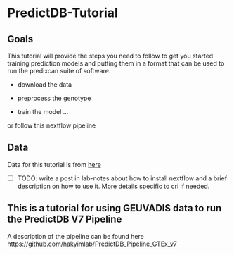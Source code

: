 # PredictDB-Tutorial

## Goals

This tutorial will provide the steps you need to follow to get you started training prediction models and putting them in a format that can be used to run the predixcan suite of software.

- download the data

- preprocess the genotype

- train the model ...

or follow this nextflow pipeline



## Data
Data for this tutorial is from [here](https://uchicago.box.com/s/ewnrqs31ivobz2sn6462cq2eb423dvpr)

- [ ] TODO: write a post in lab-notes about how to install nextflow and a brief description on how to use it. More details specific to cri if needed.




## This is a tutorial for using GEUVADIS data to run the PredictDB V7 Pipeline
  A description of the pipeline can be found here https://github.com/hakyimlab/PredictDB_Pipeline_GTEx_v7
